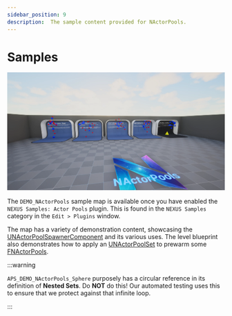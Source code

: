 ```yaml
---
sidebar_position: 9
description:  The sample content provided for NActorPools.
---
```


# Samples

![NActorPools](actor-pools-samples.webp)

The `DEMO_NActorPools` sample map is available once you have enabled the `NEXUS Samples: Actor Pools` plugin. This is found in the `NEXUS Samples` category in the `Edit > Plugins` window.

The map has a variety of demonstration content, showcasing the [UNActorPoolSpawnerComponent](types/actor-pool-spawner-component.md) and its various uses. The level blueprint also demonstrates how to apply an [UNActorPoolSet](types/actor-pool-set.md) to prewarm some [FNActorPools](types/actor-pool.md).

:::warning

`APS_DEMO_NActorPools_Sphere` purposely has a circular reference in its definition of **Nested Sets**. Do **NOT** do this! Our automated testing uses this to ensure that we protect against that infinite loop.

:::